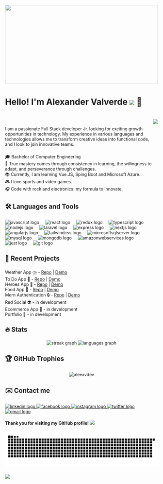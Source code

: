 <div align="center">
  <img height="260" style="width: 100%" src="https://github.com/aleexvdev/alexandervalverde/blob/main/images/banner-1.png"  />
</div>

###
<h1 align="left">Hello! I'm Alexander Valverde <img src="https://raw.githubusercontent.com/iampavangandhi/iampavangandhi/master/gifs/Hi.gif" width="30px"> 🚀</h1>

###

<br clear="both">

<img align="right" height="200" src="https://github.com/aleexvdev/alexandervalverde/blob/main/images/github-cat.gif"  />

###

<p align="left">I am a passionate Full Stack developer Jr. looking for exciting growth opportunities in technology. My experience in various languages ​​and technologies allows me to transform creative ideas into functional code, and I look to join innovative teams.</p>

###

<p align="left">🎓 Bachelor of Computer Engineering<br>🚀 True mastery comes through consistency in learning, the willingness to adapt, and perseverance through challenges.<br>📚 Currently, I am learning Vue.JS, Sping Boot and Microsoft Azure.<br>🎮 I love sports and video games.<br>🎧 Code with rock and electronics: my formula to innovate.</p>

###

<h2 align="left">🛠️ Languages and Tools</h2>

###

<div align="left">
  <img src="https://skillicons.dev/icons?i=js" height="40" alt="javascript logo" title="JavaScript" />
  <img width="12" />
  <img src="https://skillicons.dev/icons?i=react" height="40" alt="react logo" title="React JS" />
  <img width="12" />
  <img src="https://skillicons.dev/icons?i=redux" height="40" alt="redux logo" title="Redux" />
  <img width="12" />
  <img src="https://skillicons.dev/icons?i=ts" height="40" alt="typescript logo" title="TypeScript" />
  <img width="12" />
  <img src="https://skillicons.dev/icons?i=nodejs" height="40" alt="nodejs logo" title="Node JS" />
  <img width="12" />
  <img src="https://skillicons.dev/icons?i=laravel" height="40" alt="laravel logo" title="Laravel" />
  <img width="12" />
  <img src="https://skillicons.dev/icons?i=express" height="40" alt="express logo" title="Express" />
  <img width="12" />
  <img src="https://skillicons.dev/icons?i=nextjs" height="40" alt="nextjs logo" title="Next JS" />
  <img width="12" />
  <img src="https://skillicons.dev/icons?i=angular" height="40" alt="angularjs logo"  />
  <img width="12" />
  <img src="https://skillicons.dev/icons?i=tailwind" height="40" alt="tailwindcss logo" title="Tailwind CSS" />
  <img width="12" />
  <img src="https://cdn.simpleicons.org/microsoftsqlserver/CC2927" height="40" alt="microsoftsqlserver logo" title="SQL Server" />
  <img width="12" />
  <img src="https://skillicons.dev/icons?i=mysql" height="40" alt="mysql logo" title="MySQL" />
  <img width="12" />
  <img src="https://skillicons.dev/icons?i=mongodb" height="40" alt="mongodb logo" title="MongoDB" />
  <img width="12" />
  <img src="https://skillicons.dev/icons?i=aws" height="40" alt="amazonwebservices logo" title="Amazon Web Services" />
  <img width="12" />
  <img src="https://skillicons.dev/icons?i=jest" height="40" alt="jest logo"  />
  <img width="12" />
  <img src="https://skillicons.dev/icons?i=git" height="40" alt="git logo" title="Git" />
</div>

###

<h2 align="left">💼 Recent Projects</h2>

###

<p align="left">
  Weather App ⛈️ - <a href="https://github.com/aleexvdev/weather-app">Repo</a> | <a href="https://weatherapp-alexvdev.netlify.app/" target='_blank'>Demo</a><br>
  To Do App 📝 - <a href="https://github.com/aleexvdev/app-todolist/tree/main">Repo</a> | <a href="https://alexvdev-todolist.netlify.app/" target='_blank'>Demo</a><br>
  Heroes App 🤖 - <a href="https://github.com/aleexvdev/superhero-app">Repo</a> | <a href="https://heroapp-alexvdev.netlify.app/" target='_blank'>Demo</a><br>
  Food App 🍜 - <a href="https://github.com/aleexvdev/food-recipes">Repo</a> | <a href="https://foodrecipes-alexvdev.netlify.app/" target='_blank'>Demo</a><br>
  Mern Authentication 🔒 - <a href="https://github.com/aleexvdev/auth-mern">Repo</a> | <a href="https://auth-mern-alexvdev.netlify.app/" target='_blank'>Demo</a><br>
  Red Social 👽 - in development<br>
  Ecommerce App 🛒 - in development<br>
  Portfolio 💫 - in development
</p>

###

<h2 align="left">🔥 Stats</h2>

###

<div align="center">
  <img src="https://streak-stats.demolab.com?user=aleexvdev&locale=en&mode=weekly&theme=dracula&hide_border=true&border_radius=0&date_format=M j[, Y]&order=3" height="150" alt="streak graph"  />
  <img src="https://github-readme-stats.vercel.app/api/top-langs?username=aleexvdev&locale=en&hide_title=false&layout=compact&card_width=320&langs_count=10&theme=dracula&hide_border=true&order=2" height="150" alt="languages graph"  />
</div>

###

<h2 align="left">🏆 GitHub Trophies</h2>

###

<div align="center">
  <img src="https://github-profile-trophy.vercel.app/?username=aleexvdev&theme=nord&no-frame=true&no-bg=false&margin-w=4" alt="aleexvdev" />
</div>

###

<h2 align="left">✉️ Contact me</h2>

###

<div align="left">
  <a href="https://www.linkedin.com/in/alexvdev/" target="_blank">
    <img src="https://img.shields.io/static/v1?message=LinkedIn&logo=linkedin&label=&color=0077B5&logoColor=white&labelColor=&style=for-the-badge" height="25" alt="linkedin logo"  />
  </a>
  <a href="https://www.facebook.com/alexvalverde666" target="_blank">
    <img src="https://img.shields.io/static/v1?message=Facebook&logo=facebook&label=&color=1877F2&logoColor=white&labelColor=&style=for-the-badge" height="25" alt="facebook logo"  />
  </a>
  <a href="https://www.instagram.com/alexvalverde._/" target="_blank">
    <img src="https://img.shields.io/static/v1?message=Instagram&logo=instagram&label=&color=E4405F&logoColor=white&labelColor=&style=for-the-badge" height="25" alt="instagram logo"  />
  </a>
  <a href="https://x.com/alexvalverde666" target="_blank">
    <img src="https://img.shields.io/static/v1?message=Twitter&logo=twitter&label=&color=1DA1F2&logoColor=white&labelColor=&style=for-the-badge" height="25" alt="twitter logo"  />
  </a>
  <a href="valverdealex25@gmail.com" target="_blank">
    <img src="https://img.shields.io/static/v1?message=valverdealex25@gmail.com&logo=gmail&label=Gmail&color=D14836&logoColor=white&labelColor=&style=for-the-badge" height="25" alt="gmail logo"  />
  </a>
</div>

<h4 align="left">Thank you for visiting my GitHub profile!  <img width="25" src="https://github.com/aleexvdev/alexandervalverde/blob/main/images/cat_2.png"/></h4>

###

<picture>
  <source media="(prefers-color-scheme: dark)" srcset="https://raw.githubusercontent.com/aleexvdev/alexandervalverde/output/github-contribution-grid-snake-dark.svg">
  <source media="(prefers-color-scheme: light)" srcset="https://raw.githubusercontent.com/aleexvdev/alexandervalverde/output/github-contribution-grid-snake.svg">
  <img alt="github contribution grid snake animation" src="https://raw.githubusercontent.com/aleexvdev/alexandervalverde/output/github-contribution-grid-snake.svg">
</picture>

###

<div align="left">
  <img src="https://visitcount.itsvg.in/api?id=alexvdev&label=Profile%20Views&color=6&icon=8&pretty=true"  />
</div>

###
